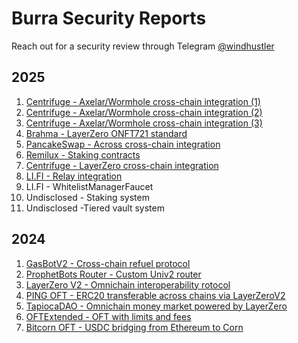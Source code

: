 # Burra Security Reports

Reach out for a security review through Telegram [@windhustler](https://t.me/windhustler)

## 2025

1. [Centrifuge - Axelar/Wormhole cross-chain integration (1)](./reports/2025-04-Centrifuge-Report.pdf)
2. [Centrifuge - Axelar/Wormhole cross-chain integration (2)](./reports/2025-04-Centrifuge-Report-2.pdf)
3. [Centrifuge - Axelar/Wormhole cross-chain integration (3)](./reports/2025-05-Centrifuge-Report.pdf)
4. [Brahma - LayerZero ONFT721 standard](./reports/2025-04-Brahma-Report.pdf)
5. [PancakeSwap - Across cross-chain integration](./reports/2025-05-PancakeSwap-Protocol-Report.pdf)
6. [Remilux - Staking contracts](./reports/2025-07-Remilux-Staking-Report.pdf)
7. [Centrifuge - LayerZero cross-chain integration](./reports/2025-08-Centrifuge-LayerZeroAdapter.pdf)
8. [LI.FI - Relay integration](./reports/2025.08.25-RelayDepositoryFacet(v1.0).pdf)
9. LI.FI - WhitelistManagerFaucet
10. Undisclosed - Staking system
11. Undisclosed -Tiered vault system

## 2024

1. [GasBotV2 - Cross-chain refuel protocol](./reports/2024-GasbotV2-Report.pdf)
2. [ProphetBots Router - Custom Univ2 router](./reports/2024-Prophet-Router-Report.pdf)
3. [LayerZero V2 - Omnichain interoperability rotocol](./reports/2024-LayerZeroV2-Report.pdf)
4. [PING OFT - ERC20 transferable across chains via LayerZeroV2](./reports/2024-Ping-OFT-Report.pdf)
5. [TapiocaDAO - Omnichain money market powered by LayerZero](./reports/2024-TapiocaDAO-Report.pdf)
6. [OFTExtended - OFT with limits and fees](./reports/2024-OFTExtended-Report.pdf)
7. [Bitcorn OFT - USDC bridging from Ethereum to Corn](./reports/2024-BitcornOFT-Report.pdf)